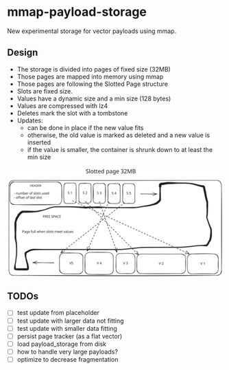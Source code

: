 # mmap-payload-storage

New experimental storage for vector payloads using mmap.

## Design

- The storage is divided into pages of fixed size (32MB)
- Those pages are mapped into memory using mmap
- Those pages are following the Slotted Page structure
- Slots are fixed size.
- Values have a dynamic size and a min size (128 bytes)
- Values are compressed with lz4
- Deletes mark the slot with a tombstone
- Updates:
  - can be done in place if the new value fits
  - otherwise, the old value is marked as deleted and a new value is inserted
  - if the value is smaller, the container is shrunk down to at least the min size

![Slotted Page](./slotted%20pages.svg)

## TODOs

- [ ] test update from placeholder
- [ ] test update with larger data not fitting
- [ ] test update with smaller data fitting
- [ ] persist page tracker (as a flat vector)
- [ ] load payload_storage from disk
- [ ] how to handle very large payloads?
- [ ] optimize to decrease fragmentation